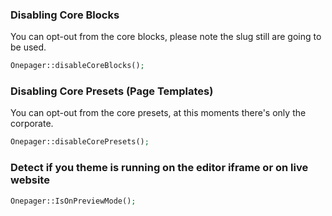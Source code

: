 ### Disabling Core Blocks
You can opt-out from the core blocks, please note the slug still are going to be used.
```php
Onepager::disableCoreBlocks();
```

### Disabling Core Presets (Page Templates)
You can opt-out from the core presets, at this moments there's only the corporate.

```php
Onepager::disableCorePresets();
```

### Detect if you theme is running on the editor iframe or on live website
```php
Onepager::IsOnPreviewMode();
```